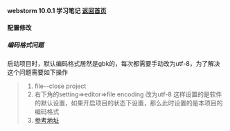 #### webstorm 10.0.1 学习笔记 [返回首页](/)


#### 配置修改
##### 编码格式问题
启动项目时，默认编码格式居然是gbk的，每次都需要手动改为utf-8，为了解决这个问题需要如下操作
> 1. file--close project
> 1. 右下角的setting=>editor=>file encoding 改为utf-8 这样设置的是软件的默认设置，如果开启项目的状态下设置，那么此时设置的是本项目的编码格式
> 1. [参考地址](https://cnodejs.org/topic/56021342272b724e5efefbfc)
